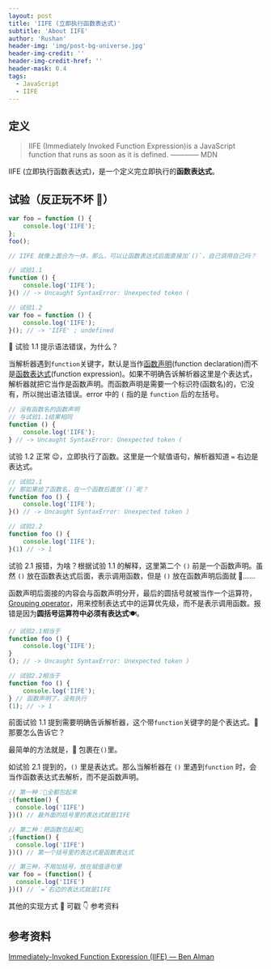 ```yaml
---
layout: post
title: 'IIFE (立即执行函数表达式)'
subtitle: 'About IIFE'
author: 'Rushan'
header-img: 'img/post-bg-universe.jpg'
header-img-credit: ''
header-img-credit-href: ''
header-mask: 0.4
tags:
  - JavaScript
  - IIFE
---
```


## 定义

> IIFE (Immediately Invoked Function Expression)is a JavaScript function that runs as soon as it is defined. ———— MDN

IIFE (立即执行函数表达式)，是一个定义完立即执行的**函数表达式**。

## 试验（反正玩不坏 🌝）

```js
var foo = function () {
    console.log('IIFE');
};
foo();

// IIFE 就像上面合为一体，那么，可以让函数表达式后面直接加`()`，自己调用自己吗？

// 试验1.1
function () {
    console.log('IIFE');
}() // -> Uncaught SyntaxError: Unexpected token (

// 试验1.2
var foo = function () {
    console.log('IIFE');
}(); // -> 'IIFE' ; undefined

```

🤔 试验 1.1 提示语法错误，为什么？

当解析器遇到`function`关键字，默认是当作[函数声明][1](function declaration)而不是[函数表达式][2](function expression)。如果不明确告诉解析器这里是个表达式，解析器就把它当作是函数声明。而函数声明是需要一个标识符(函数名)的，它没有，所以抛出语法错误。error 中的 `(` 指的是 `function` 后的左括号。

```js
// 没有函数名的函数声明
// 与试验1.1结果相同
function () {
    console.log('IIFE');
} // -> Uncaught SyntaxError: Unexpected token (
```

试验 1.2 正常 😉，立即执行了函数。这里是一个赋值语句，解析器知道 `=` 右边是表达式。

```js
// 试验2.1
// 那如果给了函数名，在一个函数后面放`()`呢？
function foo () {
    console.log('IIFE');
}() // -> Uncaught SyntaxError: Unexpected token )

// 试验2.2
function foo () {
    console.log('IIFE');
}(1) // -> 1
```

试验 2.1 报错，为啥？根据试验 1.1 的解释，这里第二个 `()` 前是一个函数声明。虽然 `()` 放在函数表达式后面，表示调用函数，但是 `()` 放在函数声明后面就 🤷‍……

函数声明后面接的内容会与函数声明分开，最后的圆括号就被当作一个运算符，[Grouping operator][3]，用来控制表达式中的运算优先级，而不是表示调用函数。报错是因为**圆括号运算符中必须有表达式**🍽。

```js
// 试验2.1相当于
function foo () {
    console.log('IIFE');
}
(); // -> Uncaught SyntaxError: Unexpected token )

// 试验2.2相当于
function foo () {
    console.log('IIFE');
} // 函数声明了，没有执行
(1); // -> 1
```

前面试验 1.1 提到需要明确告诉解析器，这个带`function`关键字的是个表达式。🙋 那要怎么告诉它？

最简单的方法就是，💆 包裹在`()`里。

如试验 2.1 提到的，`()` 里是表达式。那么当解析器在 `()` 里遇到`function` 时，会当作函数表达式去解析，而不是函数声明。

```js
// 第一种：💄全都包起来
;(function() {
  console.log('IIFE')
})() // 最外面的括号里的表达式就是IIFE

// 第二种：把函数包起来🥜
;(function() {
  console.log('IIFE')
})() // 第一个括号里的表达式是函数表达式

// 第三种，不用加括号，放在赋值语句里
var foo = (function() {
  console.log('IIFE')
})() // `=`右边的表达式就是IIFE
```

其他的实现方式  可戳 👇 参考资料

## 参考资料

[Immediately-Invoked Function Expression (IIFE) — Ben Alman](http://benalman.com/news/2010/11/immediately-invoked-function-expression/#iife)

[1]: https://developer.mozilla.org/en-US/docs/Web/JavaScript/Reference/Statements/function
[2]: https://developer.mozilla.org/en-US/docs/Web/JavaScript/Reference/Operators/function
[3]: https://developer.mozilla.org/en-US/docs/Web/JavaScript/Reference/Operators/Grouping
